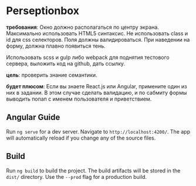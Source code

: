 # Perseptionbox

**требования​**: Окно должно располагаться по центру экрана. Максимально
использовать HTML5 синтаксис. Не использовать class и id для css селекторов.
Поля должны валидироваться. При наведении на форму, должна плавно появиться
тень.

Использовать scss и gulp либо webpack для поднятия тестового сервера, выложить код
на github, дать ссылку.

**цель**: ​проверить знание семантики.

**будет плюсом**: ​Если вы знаете React.js или Angular, примените один из них в
задании. В этом случае сделать валидацию, и по сабмиту формы выводить попап с
именем пользователя и приветствием.

## Angular Guide

Run `ng serve` for a dev server. Navigate to `http://localhost:4200/`. The app will automatically reload if you change any of the source files.

## Build

Run `ng build` to build the project. The build artifacts will be stored in the `dist/` directory. Use the `--prod` flag for a production build.

